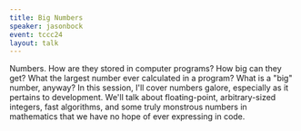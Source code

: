 ```yaml
---
title: Big Numbers
speaker: jasonbock
event: tccc24
layout: talk
---
```


Numbers. How are they stored in computer programs? How big can they get? What the largest number ever calculated in a program? What is a "big" number, anyway? In this session, I'll cover numbers galore, especially as it pertains to development. We'll talk about floating-point, arbitrary-sized integers, fast algorithms, and some truly monstrous numbers in mathematics that we have no hope of ever expressing in code.
